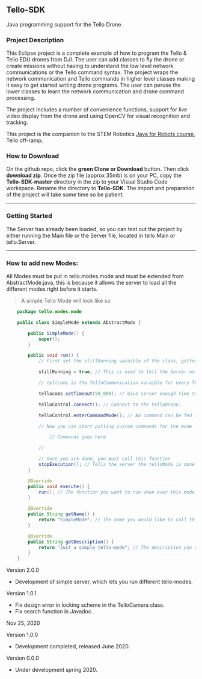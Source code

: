 ## Tello-SDK

Java programming support for the Tello Drone. 

### Project Description

This Eclipse project is a complete example of how to program the Tello & Tello EDU drones
from DJI. The user can add classes to fly the drone or create missions without having
to understand the low level network communications or the Tello command syntax. The
project wraps the network communication and Tello commands in higher level classes making
it easy to get started writing drone programs. The user can peruse the lower classes to
learn the network communication and drone command processing.

The project includes a number of convenience functions, support for live video display
from the drone and using OpenCV for visual recognition and tracking.

This project is the companion to the STEM Robotics [Java for Robots course](https://stemrobotics.cs.pdx.edu/node/4196), Tello off-ramp.

### How to Download

On the github repo, click the **green Clone or Download** button. Then click **download zip**.
Once the zip file (approx 35mb) is on your PC, copy the **Tello-SDK-master** directory in the zip 
to your Visual Studio Code workspace. Rename the directory to **Tello-SDK**.
The import and preparation of the project will take some time so be patient.

*****************************************************************************************

### Getting Started

The Server has already been loaded, so you can test out the project by either running the Main file or the Server file, located in tello.Main or tello.Server.

****************************************************************************************

### How to add new Modes:
All Modes must be put in tello.modes.mode and must be extended from AbstractMode.java, this is because it allows the server to load all the different modes right before it starts.

> A simple Tello Mode will look like so

```Java
    package tello.modes.mode   

    public class SimpleMode extends AbstractMode {

        public SimpleMode() {
            super(); 
        }

        public void run() {
            // First set the stillRunning varaible of the class, gotted from AbstractMode

            stillRunning = true; // This is used to tell the Server not to start a new mode until this stillRunning is false  

            // tellcoms is the TelloCommunication varaible for every Tello Mode and you have access to it from AbstractMode

            tellocoms.setTimeout(50_000); // Give server enough time to connect

            telloControl.connect(); // Connect to the telloDrone.

            telloControl.enterCommandMode(); // No command can be fed to the tello drone until you have entered command mode

            // Now you can start putting custom commands for the mode 

                // Commands goes here

            // 

            // Once you are done, you must call this function 
            stopExecution(); // Tells the server the telloMode is done running
        }

        @Override
        public void execute() {
            run(); // The function you want to run when ever this mode needs to be runned.
        }

        @Override
        public String getName() {
            return "SimpleMode"; // The name you would like to call this mode.
        }

        @Override
        public String getDescription() {
            return "Just a simple tello-mode"; // The description you would like to give your tello-mode
        }
    }
```

Version 2.0.0   

*   Development of simple server, which lets you run different tello-modes.

Version 1.0.1

*	Fix design error in locking scheme in the TelloCamera class.
*	Fix search function in Javadoc.

Nov 25, 2020

Version 1.0.0

*	Development completed, released June 2020.

Version 0.0.0

*	Under development spring 2020.
